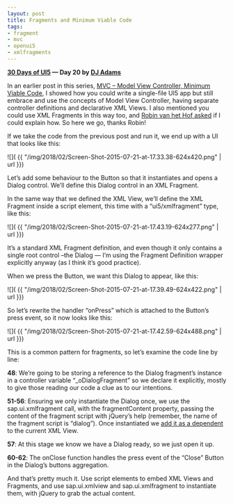 ```yaml
---
layout: post
title: Fragments and Minimum Viable Code
tags:
- fragment
- mvc
- openui5
- xmlfragments
---
```


**[30 Days of UI5](/2015/07/04/30-days-of-ui5/) &mdash; Day 20 by [DJ Adams](//qmacro.org/about/)**

In an earlier post in this series, [MVC – Model View Controller, Minimum Viable Code](/2015/07/21/mvc-model-view-controller-minimum-viable-code/), I showed how you could write a single-file UI5 app but still embrace and use the concepts of Model View Controller, having separate controller definitions and declarative XML Views. I also mentioned you could use XML Fragments in this way too, and [Robin van het Hof asked](https://twitter.com/Qualiture/status/623467858652200960) if I could explain how. So here we go, thanks Robin!

If we take the code from the previous post and run it, we end up with a UI that looks like this:

![]( {{ "/img/2018/02/Screen-Shot-2015-07-21-at-17.33.38-624x420.png" | url }})

Let’s add some behaviour to the Button so that it instantiates and opens a Dialog control. We’ll define this Dialog control in an XML Fragment.

In the same way that we defined the XML View, we’ll define the XML Fragment inside a script element, this time with a “ui5/xmlfragment” type, like this:

![]( {{ "/img/2018/02/Screen-Shot-2015-07-21-at-17.43.19-624x277.png" | url }})

It’s a standard XML Fragment definition, and even though it only contains a single root control –the Dialog — I’m using the Fragment Definition wrapper explicitly anyway (as I think it’s good practice).

When we press the Button, we want this Dialog to appear, like this:

![]( {{ "/img/2018/02/Screen-Shot-2015-07-21-at-17.39.49-624x422.png" | url }})

So let’s rewrite the handler “onPress” which is attached to the Button’s press event, so it now looks like this:

![]( {{ "/img/2018/02/Screen-Shot-2015-07-21-at-17.42.59-624x488.png" | url }})

This is a common pattern for fragments, so let’s examine the code line by line:

**48**: We’re going to be storing a reference to the Dialog fragment’s instance in a controller variable “_oDialogFragment” so we declare it explicitly, mostly to give those reading our code a clue as to our intentions.

**51-56**: Ensuring we only instantiate the Dialog once, we use the sap.ui.xmlfragment call, with the fragmentContent property, passing the content of the fragment script with jQuery’s help (remember, the name of the fragment script is “dialog”). Once instantiated we [add it as a dependent](http://stackoverflow.com/a/24640317/384366) to the current XML View.

**57**: At this stage we know we have a Dialog ready, so we just open it up.

**60-62**: The onClose function handles the press event of the “Close” Button in the Dialog’s buttons aggregation.

And that’s pretty much it. Use script elements to embed XML Views and Fragments, and use sap.ui.xmlview and sap.ui.xmlfragment to instantiate them, with jQuery to grab the actual content.


